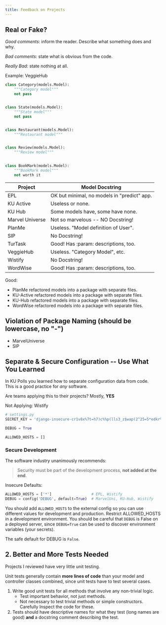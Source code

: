 ```yaml
---
title: Feedback on Projects
---
```


## Real or Fake?

*Good comments*: inform the reader. Describe what something does and why.

*Bad comments*: state what is obvious from the code. 

*Really Bad*:   state nothing at all.

Example: VeggieHub
```python
class Category(models.Model):
    """Category model"""
    not pass


class State(models.Model):
    """State model"""
    not pass


class Restaurant(models.Model):
    """Restaurant model"""


class Review(models.Model):
    """Review model"""
    

class BookMark(models.Model):
    """BookMark model"""
    not worth it
```

| Project            | Model Docstring             |
|--------------------|-----------------------------|
| EPL                | OK but minimal, no models in "predict" app. |
| KU Active          | Useless or none.                   |
| KU Hub             | Some models have, some have none.  |
| Marvel Universe    | Not so marvelous -- NO Docstring!     |
| PlanMe             | Useless. "Model definition of User". |
| SIP                | No Docstring!                   |
| TurTask            | Good! Has :param: descriptions, too. |
| VeggieHub          | Useless. "Category Model", etc. |
| Wistify            | No Docstring!                   |
| WordWise           | Good! Has :param: descriptions, too. |


Good:

- PlanMe refactored models into a package with separate files.
- KU-Active refactored models into a package with separate files.
- KU-Hub refactored models into a package with separate files.
- WordWise refactored models into a package with separate files.


## Violation of Package Naming (should be lowercase, no "-")

- MarvelUniverse
- SIP

## Separate & Secure Configuration -- Use What You Learned

In KU Polls you learned how to separate configuration data from code.    
This is a good practice for *any* software.

Are teams applying this to their projects?  Mostly, **YES**

Not Applying: Wistify

```python
# settings.py
SECRET_KEY = 'django-insecure-cr1v8x%7t=h7)c%%p(lls3_z$wap(2^25=5*edkr%i049!u@y2'

DEBUG = True

ALLOWED_HOSTS = []
```



### Secure Development

The software industry unanimously recommends:

> Security must be part of the development process, **not added at the end**.


Insecure Defaults:

```python
ALLOWED_HOSTS = ['*']                  # EPL, Wistify
DEBUG = config('DEBUG', default=True)  # MarvelUni, KU-Hub, Wistify
```

You should add `ALLOWED_HOSTS` to the external config so you can use
different values for development and production. Restrict ALLOWED\_HOSTS 
in a development environment. You should be careful that `DEBUG`
is False on a deployed server, since `DEBUG=True` can be used to discover 
environment variables (your secrets). 

The safe default for DEBUG is `False`.



## 2. Better and More Tests Needed

Projects I reviewed have very little unit testing.

Unit tests generally contain **more lines of code** than your model and controller 
classes combined, since unit tests have to test several cases.

1. Write good unit tests for all methods that involve any non-trivial logic.
   * Test important behavior, not just methods.
   * Not necessary to test trivial methods or simple constructors. Carefully Inspect the code for these.
2. Tests should have descriptive names for what they test (long names are good) **and** a docstring comment describing the test.


